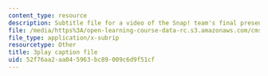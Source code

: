 ```yaml
---
content_type: resource
description: Subtitle file for a video of the Snap! team's final presentation.
file: /media/https%3A/open-learning-course-data-rc.s3.amazonaws.com/cms-611j-creating-video-games-fall-2014/52f76aa2aa045963bc89009c6d9f51cf_sKolTx6sxUo.vtt
file_type: application/x-subrip
resourcetype: Other
title: 3play caption file
uid: 52f76aa2-aa04-5963-bc89-009c6d9f51cf
---
```

